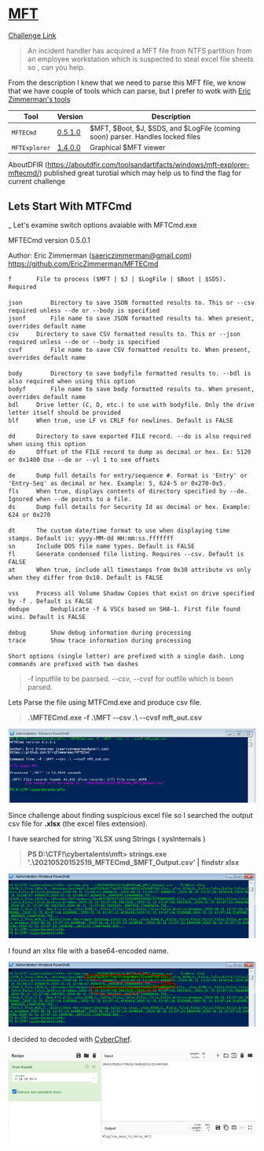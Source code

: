 **[MFT](https://cybertalents.com/challenges/forensics/mft)**
===================  
[Challenge Link](https://hubchallenges.s3-eu-west-1.amazonaws.com/Forensics/MFT)

> An incident handler has acquired a MFT file from NTFS partition from an employee workstation  which is suspected to steal excel file sheets so , can you help.

From the description I knew that we need to parse this MFT file, we know that we have couple of tools which can parse, but I prefer to wotk with [Eric Zimmerman's tools](https://ericzimmerman.github.io/#!index.md) 
 
 | Tool | Version | Description |
| --- | --- | --- |
| `MFTECmd` | [0.5.1.0](https://f001.backblazeb2.com/file/EricZimmermanTools/MFTECmd.zip) |  $MFT, $Boot, $J, $SDS, and $LogFile (coming soon) parser. Handles locked files |
| `MFTExplorer` | [1.4.0.0](https://f001.backblazeb2.com/file/EricZimmermanTools/MFTExplorer.zip) |  Graphical $MFT viewer |
 
 AboutDFIR (https://aboutdfir.com/toolsandartifacts/windows/mft-explorer-mftecmd/) published great turotial which may help us to find the flag for current challenge
 
## Lets Start With MTFCmd 
_
Let's examine switch options avaiable with MFTCmd.exe 

MFTECmd version 0.5.0.1

Author: Eric Zimmerman (saericzimmerman@gmail.com)
https://github.com/EricZimmerman/MFTECmd

	f		File to process ($MFT | $J | $LogFile | $Boot | $SDS). Required

	json		Directory to save JSON formatted results to. This or --csv required unless --de or --body is specified
	jsonf		File name to save JSON formatted results to. When present, overrides default name
	csv		Directory to save CSV formatted results to. This or --json required unless --de or --body is specified
	csvf		File name to save CSV formatted results to. When present, overrides default name

	body		Directory to save bodyfile formatted results to. --bdl is also required when using this option
	bodyf		File name to save body formatted results to. When present, overrides default name
	bdl		Drive letter (C, D, etc.) to use with bodyfile. Only the drive letter itself should be provided
	blf		When true, use LF vs CRLF for newlines. Default is FALSE

	dd		Directory to save exported FILE record. --do is also required when using this option
	do		Offset of the FILE record to dump as decimal or hex. Ex: 5120 or 0x1400 Use --de or --vl 1 to see offsets

	de		Dump full details for entry/sequence #. Format is 'Entry' or 'Entry-Seq' as decimal or hex. Example: 5, 624-5 or 0x270-0x5.
	fls		When true, displays contents of directory specified by --de. Ignored when --de points to a file.
	ds		Dump full details for Security Id as decimal or hex. Example: 624 or 0x270

	dt		The custom date/time format to use when displaying time stamps. Default is: yyyy-MM-dd HH:mm:ss.fffffff
	sn		Include DOS file name types. Default is FALSE
	fl		Generate condensed file listing. Requires --csv. Default is FALSE
	at		When true, include all timestamps from 0x30 attribute vs only when they differ from 0x10. Default is FALSE

	vss		Process all Volume Shadow Copies that exist on drive specified by -f . Default is FALSE
	dedupe		Deduplicate -f & VSCs based on SHA-1. First file found wins. Default is FALSE

	debug		Show debug information during processing
	trace		Show trace information during processing
 
	Short options (single letter) are prefixed with a single dash. Long commands are prefixed with two dashes 

> -f inputfile to be pasrsed.
> --csv, --cvsf for outfile which is been parsed.

Lets Parse the file using MTFCmd.exe and produce csv file.

>  **.\MFTECmd.exe -f .\MFT --csv .\ --cvsf mft_out.csv**

![](images/MFTEvtxCmdCSV.PNG)

Since challenge about finding suspicious excel file so I searched the output csv file for **.xlsx** (the excel files extension).  

I have searched for string 'XLSX usng Strings ( sysInternals )

>  **PS D:\CTF!\cybertalents\mft> strings.exe '.\20210520152519_MFTECmd_$MFT_Output.csv' | findstr xlsx**
>  
![](images/MTFStringsXLSX.PNG)

I found an xlsx file with a base64-encoded name.

![](images/MTFStringsXLSX1.PNG)

I decided to decoded with [CyberChef](https://gchq.github.io/CyberChef/#recipe=From_Base64('A-Za-z0-9%2B/%3D',true)&input=Wm14aFozdFpiM1ZmVG1WbFpGOVViMTlRWVhKelpWOU5SbFI5). 

![](images/MTFStringsXLSXCC.PNG)
